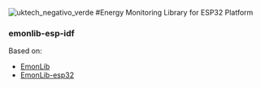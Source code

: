 ![uktech_negativo_verde](https://github.com/uktechbr/emonlib-esp-idf/assets/36822213/2a9a571d-f84c-4933-aa3d-a2e6b933fcda)
#Energy Monitoring Library for ESP32 Platform
### emonlib-esp-idf
Based on:
- [EmonLib](https://github.com/openenergymonitor/EmonLib)
- [EmonLib-esp32](https://github.com/Savjee/EmonLib-esp32)
